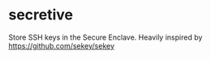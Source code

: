 # secretive
Store SSH keys in the Secure Enclave. Heavily inspired by https://github.com/sekey/sekey
